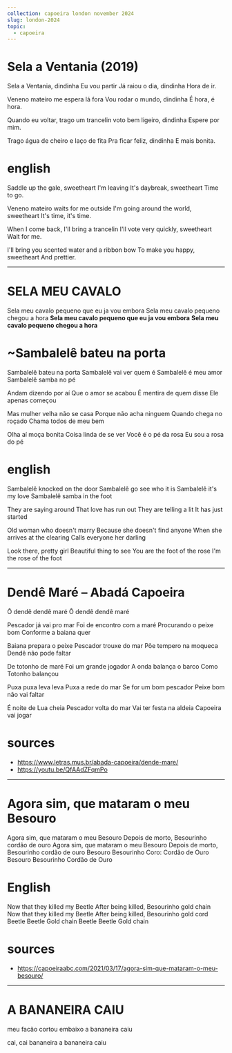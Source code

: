 ```yaml
---
collection: capoeira london november 2024
slug: london-2024
topic:
  - capoeira
---
```


# Sela a Ventania (2019)

Sela a Ventania, dindinha
Eu vou partir
Já raiou o dia, dindinha
Hora de ir.

Veneno mateiro me espera lá fora
Vou rodar o mundo, dindinha
É hora, é hora.

Quando eu voltar, trago um trancelin
voto bem ligeiro, dindinha
Espere por mim.

Trago água de cheiro e laço de fita
Pra ficar feliz, dindinha
E mais bonita.

# english

Saddle up the gale, sweetheart
I'm leaving
It's daybreak, sweetheart
Time to go.

Veneno mateiro waits for me outside
I'm going around the world, sweetheart
It's time, it's time.

When I come back, I'll bring a trancelin
I'll vote very quickly, sweetheart
Wait for me.

I'll bring you scented water and a ribbon bow
To make you happy, sweetheart
And prettier.

---

# SELA MEU CAVALO

Sela meu cavalo pequeno que eu ja vou embora
Sela meu cavalo pequeno chegou a hora
**Sela meu cavalo pequeno que eu ja vou embora** 
**Sela meu cavalo pequeno chegou a hora**

# ~Sambalelê bateu na porta

Sambalelê bateu na porta
Sambalelê vai ver quem é
Sambalelê é meu amor
Sambalelê samba no pé

Andam dizendo por aí
Que o amor se acabou
É mentira de quem disse
Ele apenas começou

Mas mulher velha não se casa
Porque não acha ninguem
Quando chega no roçado
Chama todos de meu bem

Olha aí moça bonita
Coisa linda de se ver
Você é o pé da rosa
Eu sou a rosa do pé

# english

Sambalelê knocked on the door
Sambalelê go see who it is
Sambalelê it's my love
Sambalelê samba in the foot

They are saying around
That love has run out
They are telling a lit
It has just started

Old woman who doesn't marry
Because she doesn't find anyone
When she arrives at the clearing
Calls everyone her darling

Look there, pretty girl
Beautiful thing to see
You are the foot of the rose
I'm the rose of the foot

---

# Dendê Maré – Abadá Capoeira

Ô dendê dendê maré
Ô dendê dendê maré

Pescador já vai pro mar
Foi de encontro com a maré
Procurando o peixe bom
Conforme a baiana quer

Baiana prepara o peixe
Pescador trouxe do mar
Põe tempero na moqueca
Dendê não pode faltar

De totonho de maré
Foi um grande jogador
A onda balança o barco
Como Totonho balançou

Puxa puxa leva leva
Puxa a rede do mar
Se for um bom pescador
Peixe bom não vai faltar

É noite de Lua cheia
Pescador volta do mar
Vai ter festa na aldeia
Capoeira vai jogar


# sources
- https://www.letras.mus.br/abada-capoeira/dende-mare/
- https://youtu.be/QfAAdZFqmPo

---

# Agora sim, que mataram o meu Besouro

Agora sim, que mataram o meu Besouro
Depois de morto, Besourinho cordão de ouro
Agora sim, que mataram o meu Besouro
Depois de morto, Besourinho cordão de ouro
Besouro Besourinho
Coro: Cordão de Ouro
Besouro Besourinho
Cordão de Ouro
 
# English
Now that they killed my Beetle
After being killed, Besourinho gold chain
Now that they killed my Beetle
After being killed, Besourinho gold cord
Beetle Beetle
Gold chain
Beetle Beetle
Gold chain

# sources
- https://capoeiraabc.com/2021/03/17/agora-sim-que-mataram-o-meu-besouro/

---

# A BANANEIRA CAIU

meu facão cortou embaixo
a bananeira caiu

cai, cai bananeira
a bananeira caiu

